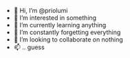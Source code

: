 - 👋 Hi, I’m @priolumi
- 👀 I’m interested in something
- 🌱 I’m currently learning anything
- 🌱 I’m constantly forgetting everything
- 💞️ I’m looking to collaborate on nothing
- 📫 .. guess

<!---
priolumi/priolumi is a ✨ special ✨ repository because its `README.md` (this file) appears on your GitHub profile.
You can click the Preview link to take a look at your changes.
--->
